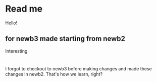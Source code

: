 # Read me

Hello!

## for newb3 made starting from newb2
Interesting
#

I forgot to checkout to newb3 before making changes and made these changes in newb2.
That's how we learn, right?

